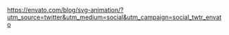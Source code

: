 https://envato.com/blog/svg-animation/?utm_source=twitter&utm_medium=social&utm_campaign=social_twtr_envato
